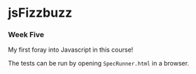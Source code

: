 # jsFizzbuzz
### Week Five

My first foray into Javascript in this course!

The tests can be run by opening `SpecRunner.html` in a browser.
